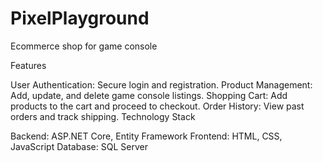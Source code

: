 # PixelPlayground
Ecommerce shop for game console 

Features

User Authentication: Secure login and registration.
Product Management: Add, update, and delete game console listings.
Shopping Cart: Add products to the cart and proceed to checkout.
Order History: View past orders and track shipping.
Technology Stack

Backend: ASP.NET Core, Entity Framework
Frontend: HTML, CSS, JavaScript
Database: SQL Server

